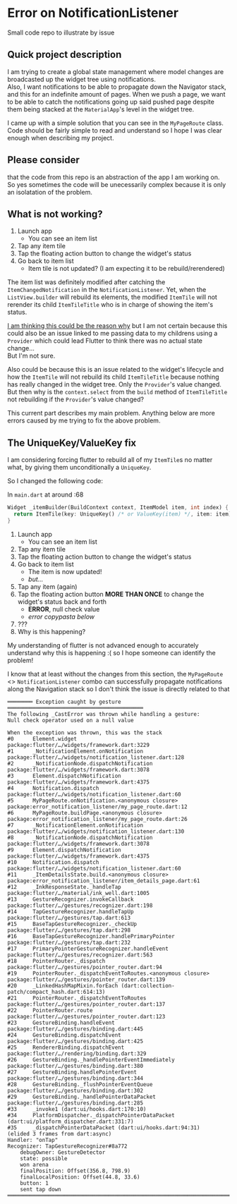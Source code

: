 # Error on NotificationListener

Small code repo to illustrate by issue

## Quick project description

I am trying to create a global state management where model changes are broadcasted up
the widget tree using notifications.  
Also, I want notifications to be able to propagate down the Navigator stack, and this for an indefinite amount of pages. When we push a page, we want to be able to catch the notifications going up said pushed page despite them being stacked at the `MaterialApp`'s level in the widget tree.  

I came up with a simple solution that you can see in the `MyPageRoute` class.  
Code should be fairly simple to read and understand so I hope I was clear enough when
describing my project.

## Please consider

that the code from this repo is an abstraction of the app I am working on.  
So yes sometimes the code will be unecessarily complex because it is only an isolatation of the problem.

## What is not working?

1) Launch app
    - You can see an item list
2) Tap any item tile
3) Tap the floating action button to change the widget's status
4) Go back to item list
    - Item tile is not updated? (I am expecting it to be rebuild/rerendered)

The item list was definitely modified after catching the `ItemChangedNotification` in the `NotificationListener`.
Yet, when the `ListView.builder` will rebuild its elements, the modified `ItemTile` will not rerender its child `ItemTileTitle` who is in charge of showing the item's status.

[I am thinking this could be the reason why](https://jelenaaa.medium.com/how-to-force-widget-to-redraw-in-flutter-2eec703bc024)
but I am not certain because this could also be an issue linked to me passing data to my childrens using a `Provider` which could lead Flutter to think there was no actual state change...  
But I'm not sure.

Also could be because this is an issue related to the widget's lifecycle and how the `ItemTile` will not rebuild its child `ItemTileTitle` because nothing has really changed in the widget tree. Only the `Provider`'s value changed.
But then why is the `context.select` from the `build` method of `ItemTileTitle` not rebuilding if the `Provider`'s value changed?

This current part describes my main problem. Anything below are more errors caused by me trying to fix the above problem.

## The UniqueKey/ValueKey fix

I am considering forcing flutter to rebuild all of my `ItemTile`s no matter what, by
giving them unconditionally a `UniqueKey`.  

So I changed the following code:

In `main.dart` at around :68
```dart
Widget _itemBuilder(BuildContext context, ItemModel item, int index) {
  return ItemTile(key: UniqueKey() /* or ValueKey(item) */, item: item);
}
```

1) Launch app
    - You can see an item list
2) Tap any item tile
3) Tap the floating action button to change the widget's status
4) Go back to item list
    - The item is now updated!
    - *but...*
5) Tap any item (again)
6) Tap the floating action button **MORE THAN ONCE** to change the widget's status back and forth
    - **ERROR**, null check value
    - *error copypasta below*
7) ???
8) Why is this happening?

My understanding of flutter is not advanced enough to accurately understand why this is happening :( so I hope someone can identify the problem! 

I know that at least without the changes from this section, the `MyPageRoute` <> `NotificationListener` combo can successfully propagate notifications along the Navigation stack so I don't think the issue is directly related to that

```
════════ Exception caught by gesture ═══════════════════════════════════════════
The following _CastError was thrown while handling a gesture:
Null check operator used on a null value

When the exception was thrown, this was the stack
#0      Element.widget
package:flutter/…/widgets/framework.dart:3229
#1      _NotificationElement.onNotification
package:flutter/…/widgets/notification_listener.dart:128
#2      _NotificationNode.dispatchNotification
package:flutter/…/widgets/framework.dart:3078
#3      Element.dispatchNotification
package:flutter/…/widgets/framework.dart:4375
#4      Notification.dispatch
package:flutter/…/widgets/notification_listener.dart:60
#5      MyPageRoute.onNotification.<anonymous closure>
package:error_notification_listener/my_page_route.dart:12
#6      MyPageRoute.buildPage.<anonymous closure>
package:error_notification_listener/my_page_route.dart:26
#7      _NotificationElement.onNotification
package:flutter/…/widgets/notification_listener.dart:130
#8      _NotificationNode.dispatchNotification
package:flutter/…/widgets/framework.dart:3078
#9      Element.dispatchNotification
package:flutter/…/widgets/framework.dart:4375
#10     Notification.dispatch
package:flutter/…/widgets/notification_listener.dart:60
#11     _ItemDetailsState.build.<anonymous closure>
package:error_notification_listener/item_details_page.dart:61
#12     _InkResponseState._handleTap
package:flutter/…/material/ink_well.dart:1005
#13     GestureRecognizer.invokeCallback
package:flutter/…/gestures/recognizer.dart:198
#14     TapGestureRecognizer.handleTapUp
package:flutter/…/gestures/tap.dart:613
#15     BaseTapGestureRecognizer._checkUp
package:flutter/…/gestures/tap.dart:298
#16     BaseTapGestureRecognizer.handlePrimaryPointer
package:flutter/…/gestures/tap.dart:232
#17     PrimaryPointerGestureRecognizer.handleEvent
package:flutter/…/gestures/recognizer.dart:563
#18     PointerRouter._dispatch
package:flutter/…/gestures/pointer_router.dart:94
#19     PointerRouter._dispatchEventToRoutes.<anonymous closure>
package:flutter/…/gestures/pointer_router.dart:139
#20     _LinkedHashMapMixin.forEach (dart:collection-patch/compact_hash.dart:614:13)
#21     PointerRouter._dispatchEventToRoutes
package:flutter/…/gestures/pointer_router.dart:137
#22     PointerRouter.route
package:flutter/…/gestures/pointer_router.dart:123
#23     GestureBinding.handleEvent
package:flutter/…/gestures/binding.dart:445
#24     GestureBinding.dispatchEvent
package:flutter/…/gestures/binding.dart:425
#25     RendererBinding.dispatchEvent
package:flutter/…/rendering/binding.dart:329
#26     GestureBinding._handlePointerEventImmediately
package:flutter/…/gestures/binding.dart:380
#27     GestureBinding.handlePointerEvent
package:flutter/…/gestures/binding.dart:344
#28     GestureBinding._flushPointerEventQueue
package:flutter/…/gestures/binding.dart:302
#29     GestureBinding._handlePointerDataPacket
package:flutter/…/gestures/binding.dart:285
#33     _invoke1 (dart:ui/hooks.dart:170:10)
#34     PlatformDispatcher._dispatchPointerDataPacket (dart:ui/platform_dispatcher.dart:331:7)
#35     _dispatchPointerDataPacket (dart:ui/hooks.dart:94:31)
(elided 3 frames from dart:async)
Handler: "onTap"
Recognizer: TapGestureRecognizer#8a772
    debugOwner: GestureDetector
    state: possible
    won arena
    finalPosition: Offset(356.8, 798.9)
    finalLocalPosition: Offset(44.8, 33.6)
    button: 1
    sent tap down
════════════════════════════════════════════════════════════════════════════════
```
